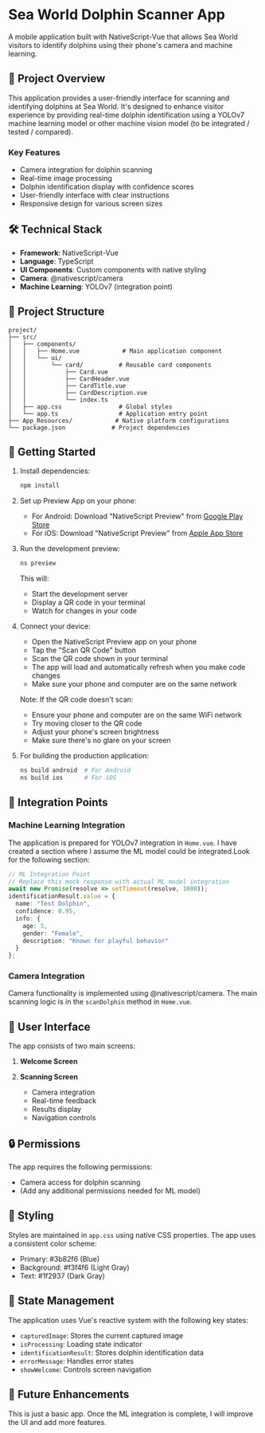 # Sea World Dolphin Scanner App

A mobile application built with NativeScript-Vue that allows Sea World visitors to identify dolphins using their phone's camera and machine learning.

## 🐬 Project Overview

This application provides a user-friendly interface for scanning and identifying dolphins at Sea World. It's designed to enhance visitor experience by providing real-time dolphin identification using a YOLOv7 machine learning model or other machine vision model (to be integrated / tested / compared).

### Key Features
- Camera integration for dolphin scanning
- Real-time image processing
- Dolphin identification display with confidence scores
- User-friendly interface with clear instructions
- Responsive design for various screen sizes

## 🛠️ Technical Stack

- **Framework**: NativeScript-Vue
- **Language**: TypeScript
- **UI Components**: Custom components with native styling
- **Camera**: @nativescript/camera
- **Machine Learning**: YOLOv7 (integration point)

## 📁 Project Structure

```
project/
├── src/
│   ├── components/
│   │   ├── Home.vue            # Main application component
│   │   └── ui/
│   │       └── card/          # Reusable card components
│   │           ├── Card.vue
│   │           ├── CardHeader.vue
│   │           ├── CardTitle.vue
│   │           ├── CardDescription.vue
│   │           └── index.ts
│   ├── app.css                # Global styles
│   └── app.ts                 # Application entry point
├── App_Resources/            # Native platform configurations
└── package.json             # Project dependencies
```

## 🚀 Getting Started

1. Install dependencies:
   ```bash
   npm install
   ```

2. Set up Preview App on your phone:
   - For Android: Download "NativeScript Preview" from [Google Play Store](https://play.google.com/store/apps/details?id=org.nativescript.preview)
   - For iOS: Download "NativeScript Preview" from [Apple App Store](https://apps.apple.com/us/app/nativescript-preview/id1264484702)

3. Run the development preview:
   ```bash
   ns preview
   ```
   This will:
   - Start the development server
   - Display a QR code in your terminal
   - Watch for changes in your code

4. Connect your device:
   - Open the NativeScript Preview app on your phone
   - Tap the "Scan QR Code" button
   - Scan the QR code shown in your terminal
   - The app will load and automatically refresh when you make code changes
   - Make sure your phone and computer are on the same network

   Note: If the QR code doesn't scan:
   - Ensure your phone and computer are on the same WiFi network
   - Try moving closer to the QR code
   - Adjust your phone's screen brightness
   - Make sure there's no glare on your screen

5. For building the production application:
   ```bash
   ns build android  # For Android
   ns build ios      # For iOS
   ```

## 🔌 Integration Points

### Machine Learning Integration
The application is prepared for YOLOv7 integration in `Home.vue`. I have created a section where I assume the ML model could be integrated.Look for the following section:

```typescript
// ML Integration Point
// Replace this mock response with actual ML model integration
await new Promise(resolve => setTimeout(resolve, 1000));
identificationResult.value = {
  name: "Test Dolphin",
  confidence: 0.95,
  info: {
    age: 5,
    gender: "Female",
    description: "Known for playful behavior"
  }
};
```

### Camera Integration
Camera functionality is implemented using @nativescript/camera. The main scanning logic is in the `scanDolphin` method in `Home.vue`.

## 📱 User Interface

The app consists of two main screens:

1. **Welcome Screen**

2. **Scanning Screen**
   - Camera integration
   - Real-time feedback
   - Results display
   - Navigation controls

## 🔒 Permissions

The app requires the following permissions:
- Camera access for dolphin scanning
- (Add any additional permissions needed for ML model)

## 🎨 Styling

Styles are maintained in `app.css` using native CSS properties. The app uses a consistent color scheme:
- Primary: #3b82f6 (Blue)
- Background: #f3f4f6 (Light Gray)
- Text: #1f2937 (Dark Gray)

## 🔄 State Management

The application uses Vue's reactive system with the following key states:
- `capturedImage`: Stores the current captured image
- `isProcessing`: Loading state indicator
- `identificationResult`: Stores dolphin identification data
- `errorMessage`: Handles error states
- `showWelcome`: Controls screen navigation

## 📝 Future Enhancements

This is just a basic app. Once the ML integration is complete, I will improve the UI and add more features. 
